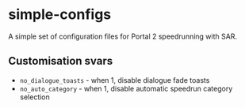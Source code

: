 # simple-configs

A simple set of configuration files for Portal 2 speedrunning with SAR.

## Customisation svars

- `no_dialogue_toasts`  - when 1, disable dialogue fade toasts
- `no_auto_category`    - when 1, disable automatic speedrun category selection
